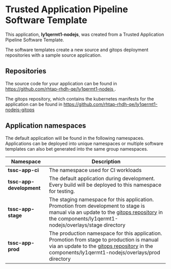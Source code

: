 # Trusted Application Pipeline Software Template

This application, **ly1qermt1-nodejs**, was created from a Trusted Application Pipeline Software Template.

The software templates create a new source and gitops deployment repositories with a sample source application. 

## Repositories

The source code for your application can be found in [https://github.com/rhtap-rhdh-qe/ly1qermt1-nodejs ](https://github.com/rhtap-rhdh-qe/ly1qermt1-nodejs ).
 
The gitops repository, which contains the kubernetes manifests for the application can be found in 
[https://github.com/rhtap-rhdh-qe/ly1qermt1-nodejs-gitops ](https://github.com/rhtap-rhdh-qe/ly1qermt1-nodejs-gitops ) 

## Application namespaces 

The default application will be found in the following namespaces. Applications can be deployed into unique namespaces or multiple software templates can also bet generated into the same group namespaces.  

|  Namespace   |  Description   |  
| -------- | -------- |
| **tssc-app-ci** | The namespace used for CI workloads |
| **tssc-app-development** | The default application during development. Every build will be deployed to this namespace for testing. |
| **tssc-app-stage** | The staging namespace for this application. Promotion from development to stage is manual via an update to the [gitops repository](https://github.com/rhtap-rhdh-qe/ly1qermt1-nodejs-gitops ) in the components/ly1qermt1-nodejs/overlays/stage directory |
| **tssc-app-prod** | The production namespace for this application. Promotion from stage to production is manual via an update to the [gitops repository](https://github.com/rhtap-rhdh-qe/ly1qermt1-nodejs-gitops ) in the components/ly1qermt1-nodejs/overlays/prod directory |